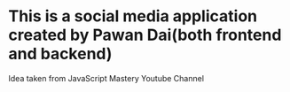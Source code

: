 # This is a social media application created by Pawan Dai(both frontend and backend)

Idea taken from JavaScript Mastery Youtube Channel

